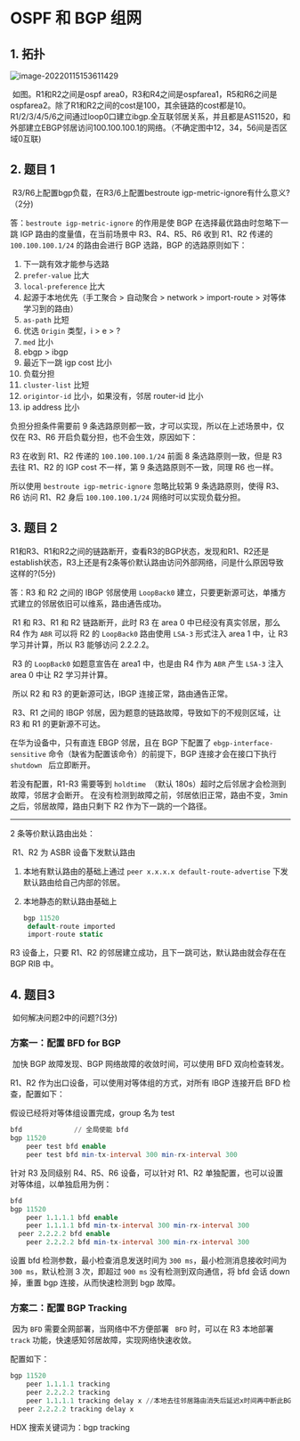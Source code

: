 # OSPF 和 BGP 组网

## 1. 拓扑

![image-20220115153611429](https://s2.loli.net/2022/01/15/3WYK7p2EU6HLouX.png)	

​	如图。R1和R2之间是ospf area0，R3和R4之间是ospfarea1，R5和R6之间是ospfarea2。除了R1和R2之间的cost是100，其余链路的cost都是10。R1/2/3/4/5/6之间通过loop0口建立ibgp.全互联邻居关系，并且都是AS11520，和外部建立EBGP邻居访问100.100.100.1的网络。（不确定图中12，34，56间是否区域0互联)

## 2. 题目 1

​	R3/R6上配置bgp负载，在R3/6上配置bestroute igp-metric-ignore有什么意义?（2分)

答：`bestroute igp-metric-ignore` 的作用是使 BGP 在选择最优路由时忽略下一跳 IGP 路由的度量值，在当前场景中 R3、R4、R5、R6 收到 R1、R2 传递的 `100.100.100.1/24` 的路由会进行 BGP 选路，BGP 的选路原则如下：

1. 下一跳有效才能参与选路
2.  `prefer-value` 比大                                                                                                                                                                                                                                                                                                                                                                                                                                                                                                                                                                                                                                                                                                                                                                                                                                                                                                                                                                                                                                                                                                                                                                                                                                                                                                                                                                                                                                                                                                                                                                                                                                                                                                                                                                                                                                                                                                                                                                                                                                                                                                                                                                                                                                                                                                                                                                                                                                                                                                                                           
3. `local-preference` 比大
4. 起源于本地优先（手工聚合 > 自动聚合 > network > import-route > 对等体学习到的路由）
5. `as-path` 比短
6. 优选 `Origin` 类型，i > e > ?
7. `med` 比小
8. ebgp > ibgp
9. 最近下一跳 igp cost 比小
10. 负载分担
11. `cluster-list` 比短
12. `origintor-id` 比小，如果没有，邻居 router-id 比小
13. ip address 比小

负担分担条件需要前 9 条选路原则都一致，才可以实现，所以在上述场景中，仅仅在 R3、R6 开启负载分担，也不会生效，原因如下：

R3 在收到 R1、R2 传递的  `100.100.100.1/24` 前面 8 条选路原则一致，但是 R3 去往 R1、R2 的 IGP cost 不一样，第 9 条选路原则不一致，同理 R6 也一样。

所以使用 `bestroute igp-metric-ignore` 忽略比较第 9 条选路原则，使得 R3、R6  访问 R1、R2 身后 `100.100.100.1/24` 网络时可以实现负载分担。

## 3. 题目 2

​	R1和R3、R1和R2之间的链路断开，查看R3的BGP状态，发现和R1、R2还是establish状态，R3上还是有2条等价默认路由访问外部网络，问是什么原因导致这样的?(5分)

答：R3 和 R2 之间的 IBGP 邻居使用 `LoopBack0` 建立，只要更新源可达，单播方式建立的邻居依旧可以维系，路由通告成功。

​	R1 和 R3、R1 和 R2 链路断开，此时 R3 在 area 0 中已经没有真实邻居，那么 R4 作为 `ABR` 可以将 R2 的 `LoopBack0` 路由使用 `LSA-3` 形式注入 area 1 中，让 R3 学习并计算，所以 R3 能够访问 2.2.2.2。

​	R3 的 `LoopBack0` 如题意宣告在 area1 中，也是由 R4 作为 `ABR` 产生 `LSA-3` 注入 area 0 中让 R2 学习并计算。

​	所以 R2 和 R3 的更新源可达，IBGP 连接正常，路由通告正常。

​	R3、R1 之间的 IBGP 邻居，因为题意的链路故障，导致如下的不规则区域，让 R3 和 R1 的更新源不可达。

在华为设备中，只有直连 EBGP 邻居，且在 BGP 下配置了 `ebgp-interface-sensitive`  命令（缺省为配置该命令）的前提下，BGP 连接才会在接口下执行 `shutdown ` 后立即断开。

若没有配置，R1-R3 需要等到 `holdtime `（默认 180s）超时之后邻居才会检测到故障，邻居才会断开。 在没有检测到故障之前，邻居依旧正常，路由不变，3min 之后，邻居故障，路由只剩下 R2 作为下一跳的一个路径。

------

2 条等价默认路由出处：

​	R1、R2 为 ASBR 设备下发默认路由

1. 本地有默认路由的基础上通过 `peer x.x.x.x default-route-advertise` 下发默认路由给自己内部的邻居。

2. 本地静态的默认路由基础上

   ```sql
   bgp 11520
   	default-route imported
   	import-route static
   ```

R3 设备上，只要 R1、R2 的邻居建立成功，且下一跳可达，默认路由就会存在在 BGP RIB 中。

## 4. 题目3

​	如何解决问题2中的问题?(3分)

### 方案一：配置 BFD for BGP

​	加快 BGP 故障发现、BGP 网络故障的收敛时间，可以使用 BFD 双向检查转发。

R1、R2 作为出口设备，可以使用对等体组的方式，对所有 IBGP 连接开启 BFD 检查，配置如下：

假设已经将对等体组设置完成，group 名为 test

```sql
bfd				// 全局使能 bfd
bgp 11520
	peer test bfd enable
	peer test bfd min-tx-interval 300 min-rx-interval 300
```

针对 R3 及同级别 R4、R5、R6 设备，可以针对 R1、R2 单独配置，也可以设置对等体组，以单独启用为例：

```sql
bfd
bgp 11520
	peer 1.1.1.1 bfd enable
	peer 1.1.1.1 bfd min-tx-interval 300 min-rx-interval 300
  peer 2.2.2.2 bfd enable
	peer 2.2.2.2 bfd min-tx-interval 300 min-rx-interval 300
```

设置 bfd 检测参数，最小检查消息发送时间为 `300 ms`，最小检测消息接收时间为 `300 ms`，默认检测 3 次，即超过 `900 ms` 没有检测到双向通信，将 bfd 会话 down 掉，重置 bgp 连接，从而快速检测到 bgp 故障。

### 方案二：配置 BGP Tracking

​	因为 `BFD` 需要全网部署，当网络中不方便部署 `	BFD` 时，可以在 R3 本地部署 `track` 功能，快速感知邻居故障，实现网络快速收敛。

配置如下：

```sql
bgp 11520
	peer 1.1.1.1 tracking
	peer 2.2.2.2 tracking
	peer 1.1.1.1 tracking delay x //本地去往邻居路由消失后延迟x时间再中断此BGP邻居（X取值范围0--65535S，推荐大于IGP的收敛时间）
  peer 2.2.2.2 tracking delay x
```



HDX 搜索关键词为：bgp tracking
